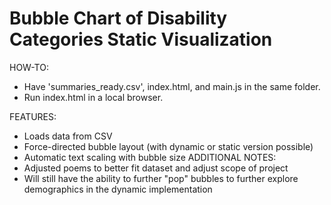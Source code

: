 # Bubble Chart of Disability Categories Static Visualization 
HOW-TO:
- Have 'summaries_ready.csv', index.html, and main.js in the same folder.
- Run index.html in a local browser.

FEATURES:
- Loads data from CSV
- Force-directed bubble layout (with dynamic or static version possible)
- Automatic text scaling with bubble size
ADDITIONAL NOTES:
- Adjusted poems to better fit dataset and adjust scope of project
- Will still have the ability to further "pop" bubbles to further explore demographics in the dynamic implementation
